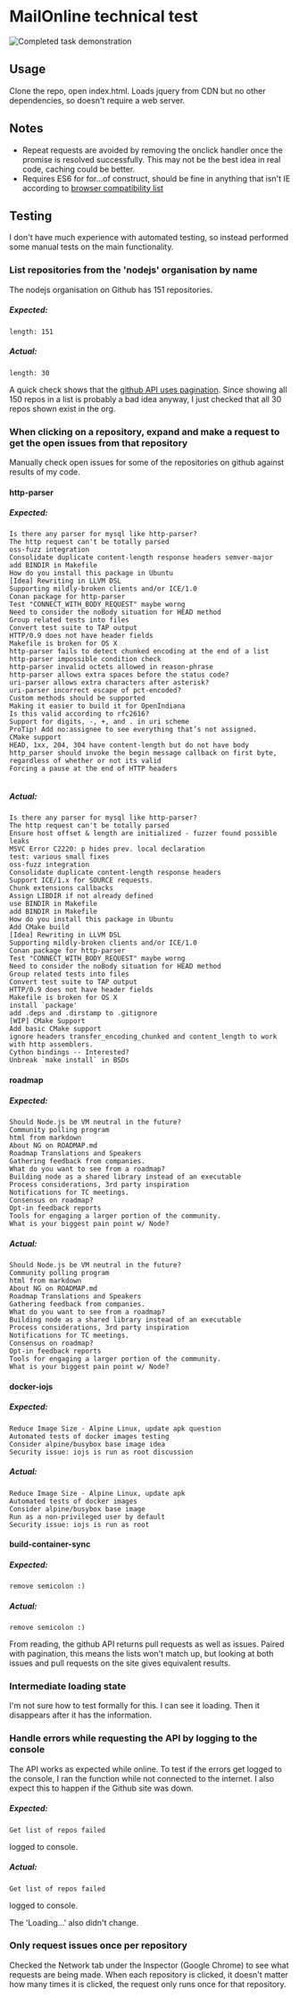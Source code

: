 
# MailOnline technical test

![Completed task demonstration](images/function_demo.gif)

## Usage
Clone the repo, open index.html. Loads jquery from CDN but no other dependencies, so doesn't require a web server. 

## Notes
- Repeat requests are avoided by removing the onclick handler once the promise is resolved successfully. This may not be the best idea in real code, caching could be better.
- Requires ES6 for for...of construct, should be fine in anything that isn't IE according to [browser compatibility list](https://developer.mozilla.org/en-US/docs/Web/JavaScript/Reference/Statements/for...of#Browser_compatibility)

## Testing
I don't have much experience with automated testing, so instead performed some manual tests on the main functionality.

### List repositories from the 'nodejs' organisation by name

The nodejs organisation on Github has 151 repositories.

##### Expected:
```
length: 151
```

##### Actual:
```
length: 30 
```
A quick check shows that the [github API uses pagination](https://developer.github.com/v3/guides/traversing-with-pagination/). Since showing all 150 repos in a list is probably a bad idea anyway, I just checked that all 30 repos shown exist in the org.

### When clicking on a repository, expand and make a request to get the open issues from that repository

Manually check open issues for some of the repositories on github against results of my code.

#### http-parser

##### Expected:
```
Is there any parser for mysql like http-parser?
The http request can't be totally parsed
oss-fuzz integration
Consolidate duplicate content-length response headers semver-major
add BINDIR in Makefile
How do you install this package in Ubuntu
[Idea] Rewriting in LLVM DSL
Supporting mildly-broken clients and/or ICE/1.0
Conan package for http-parser
Test "CONNECT_WITH_BODY_REQUEST" maybe worng
Need to consider the noBody situation for HEAD method
Group related tests into files
Convert test suite to TAP output
HTTP/0.9 does not have header fields
Makefile is broken for OS X
http-parser fails to detect chunked encoding at the end of a list
http-parser impossible condition check
http-parser invalid octets allowed in reason-phrase
http-parser allows extra spaces before the status code?
uri-parser allows extra characters after asterisk?
uri-parser incorrect escape of pct-encoded? 
Custom methods should be supported
Making it easier to build it for OpenIndiana
Is this valid according to rfc2616?
Support for digits, -, +, and . in uri scheme
ProTip! Add no:assignee to see everything that’s not assigned.
CMake support
HEAD, 1xx, 204, 304 have content-length but do not have body
http_parser should invoke the begin message callback on first byte, regardless of whether or not its valid
Forcing a pause at the end of HTTP headers


```
##### Actual:
```
Is there any parser for mysql like http-parser?
The http request can't be totally parsed
Ensure host offset & length are initialized - fuzzer found possible leaks
MSVC Error C2220: p hides prev. local declaration
test: various small fixes
oss-fuzz integration
Consolidate duplicate content-length response headers
Support ICE/1.x for SOURCE requests.
Chunk extensions callbacks
Assign LIBDIR if not already defined
use BINDIR in Makefile
add BINDIR in Makefile
How do you install this package in Ubuntu
Add CMake build
[Idea] Rewriting in LLVM DSL
Supporting mildly-broken clients and/or ICE/1.0
Conan package for http-parser
Test "CONNECT_WITH_BODY_REQUEST" maybe worng
Need to consider the noBody situation for HEAD method
Group related tests into files
Convert test suite to TAP output
HTTP/0.9 does not have header fields
Makefile is broken for OS X
install `package'
add .deps and .dirstamp to .gitignore
[WIP] CMake Support
Add basic CMake support
ignore headers transfer_encoding_chunked and content_length to work with http assemblers.
Cython bindings -- Interested?
Unbreak `make install` in BSDs
```
#### roadmap

##### Expected:
```
Should Node.js be VM neutral in the future?
Community polling program
html from markdown
About NG on ROADMAP.md
Roadmap Translations and Speakers
Gathering feedback from companies.
What do you want to see from a roadmap?
Building node as a shared library instead of an executable
Process considerations, 3rd party inspiration
Notifications for TC meetings.
Consensus on roadmap?
Opt-in feedback reports
Tools for engaging a larger portion of the community.
What is your biggest pain point w/ Node?
```

##### Actual:
```
Should Node.js be VM neutral in the future?
Community polling program
html from markdown
About NG on ROADMAP.md
Roadmap Translations and Speakers
Gathering feedback from companies.
What do you want to see from a roadmap?
Building node as a shared library instead of an executable
Process considerations, 3rd party inspiration
Notifications for TC meetings.
Consensus on roadmap?
Opt-in feedback reports
Tools for engaging a larger portion of the community.
What is your biggest pain point w/ Node?
```
#### docker-iojs

##### Expected:
```
Reduce Image Size - Alpine Linux, update apk question
Automated tests of docker images testing
Consider alpine/busybox base image idea
Security issue: iojs is run as root discussion
```

##### Actual:
```
Reduce Image Size - Alpine Linux, update apk
Automated tests of docker images
Consider alpine/busybox base image
Run as a non-privileged user by default
Security issue: iojs is run as root
```
#### build-container-sync

##### Expected:
```
remove semicolon :)
```

##### Actual:
```
remove semicolon :)
```

From reading, the github API returns pull requests as well as issues. Paired with pagination, this means the lists won't match up, but looking at both issues and pull requests on the site gives equivalent results.

### Intermediate loading state 

I'm not sure how to test formally for this. I can see it loading. Then it disappears after it has the information. 

### Handle errors while requesting the API by logging to the console

The API works as expected while online. To test if the errors get logged to the console, I ran the function while not connected to the internet. I also expect this to happen if the Github site was down.

##### Expected:
```
Get list of repos failed
```
logged to console.

##### Actual:
```
Get list of repos failed
```
logged to console.

The 'Loading...' also didn't change. 

### Only request issues once per repository

Checked the Network tab under the Inspector (Google Chrome) to see what requests are being made. When each repository is clicked, it doesn't matter how many times it is clicked, the request only runs once for that repository.
